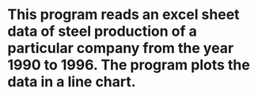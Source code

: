 # This program reads an excel sheet data of steel production of a particular company from the year 1990 to 1996. The program plots the data in a line chart.
